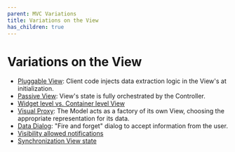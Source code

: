 ```yaml
---
parent: MVC Variations
title: Variations on the View
has_children: true
---
```

# Variations on the View

   * [Pluggable View](pluggable_view.md): Client code injects data extraction logic in the View's at initialization.  
   * [Passive View](passive_view.md): View's state is fully orchestrated by the Controller.
   * [Widget level vs. Container level View](18_widget_level_container_level.md)
   * [Visual Proxy](visual_proxy.md): The Model acts as a factory of its own View, choosing the appropriate 
                                      representation for its data.
   * [Data Dialog](data_dialog.md): "Fire and forget" dialog to accept information from the user.
   * [Visibility allowed notifications](41_visibility_allowed_notifications.md)
   * [Synchronization View state](46_synchronization_view_state.md)
